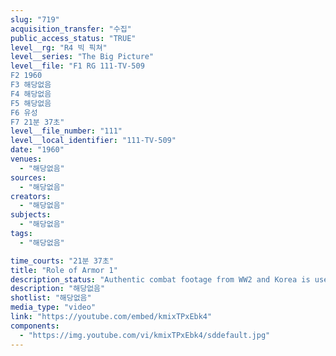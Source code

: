 ```yaml
---
slug: "719"
acquisition_transfer: "수집"
public_access_status: "TRUE"
level__rg: "R4 빅 픽쳐"
level__series: "The Big Picture"
level__file: "F1 RG 111-TV-509
F2 1960
F3 해당없음
F4 해당없음
F5 해당없음
F6 유성
F7 21분 37초"
level__file_number: "111"
level__local_identifier: "111-TV-509"
date: "1960"
venues: 
  - "해당없음"
sources: 
  - "해당없음"
creators: 
  - "해당없음"
subjects: 
  - "해당없음"
tags: 
  - "해당없음"

time_courts: "21분 37초"
title: "Role of Armor 1"
description_status: "Authentic combat footage from WW2 and Korea is used to depict the growth and development of Armor from its earliest beginnings to its all important role in today`s Army."
description: "해당없음"
shotlist: "해당없음"
media_type: "video"
link: "https://youtube.com/embed/kmixTPxEbk4"
components: 
  - "https://img.youtube.com/vi/kmixTPxEbk4/sddefault.jpg"
---
```

